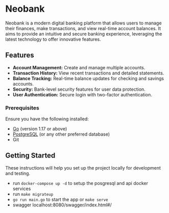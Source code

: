# Neobank

Neobank is a modern digital banking platform that allows users to manage their finances, make transactions, and view real-time account balances. It aims to provide an intuitive and secure banking experience, leveraging the latest technology to offer innovative features.

## Features

- **Account Management:** Create and manage multiple accounts.
- **Transaction History:** View recent transactions and detailed statements.
- **Balance Tracking:** Real-time balance updates for checking and savings accounts.
- **Security:** Bank-level security features for user data protection.
- **User Authentication:** Secure login with two-factor authentication.

### Prerequisites

Ensure you have the following installed:

- [Go](https://golang.org/dl/) (version 1.17 or above)
- [PostgreSQL](https://www.postgresql.org/) (or any other preferred database)
- Git

## Getting Started

These instructions will help you set up the project locally for development and testing.
- run `docker-compose up -d` to setup the posgresql and api docker services
- run `make migrateup`
- `go run main.go` to start the app or `make serve`
- swagger localhost:8080/swagger/index.html#/
